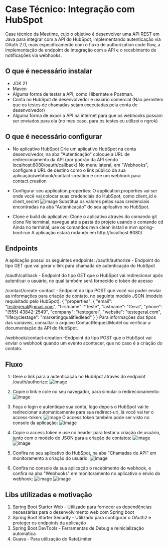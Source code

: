 # Case Técnico: Integração com HubSpot
Case técnico da Meetime, cujo o objetivo é desenvolver uma API REST em Java para integrar com a API do HubSpot, 
implementando autenticação via OAuth 2.0, mais especificamente com o fluxo de 
authorization code flow, a implementação de endpoint de integração com a API e o 
recebimento de notificações via webhooks. 

## O que é necessário instalar
- JDK 21
- Maven
- Alguma forma de testar a API, como Hibernate e Postman.
- Conta no HubSpot de desenvolvedor e usuário comercial (Não permitem que os testes de chamadas sejam executadas pela conta de desenvolvedor)
- Alguma forma de expor a API na internet para que os webhooks possam ser enviados para ela (no meu caso, para os testes eu utilizei o ngrok)

## O que é necessário configurar
- No aplicativo HubSpot
Crie um aplicativo HubSpot na conta desenvolvedor, na aba "Autenticação" coloque a URL de redirecionamento da API (por padrão da API sendo localhost:8080/oauth/callback)
No menu lateral, em "Webhooks", configure a URL de destino como o link público da sua aplicação/webhook/contact-creation e crie um webhook para contact.creation

- Configurar seu application.properties:
O application.properties vai ser onde você vai colocar suas credenciais do HubSpot, como client_id e client_secret
![image](https://github.com/user-attachments/assets/7e46a032-a95a-4964-9d95-a0c0090e2d8f)
Substitua os valores pelas suas credenciais encontradas na aba "Autenticação" do seu aplicativo no HubSpot.

- Clone e build do aplicativo:
Clone o aplicativo através do comando git clone
No terminal, navegue até a pasta do projeto usando o comando cd
Ainda no terminal, use os comandos mvn clean install e mvn spring-boot:run
A aplicação estará rodando em http://localhost:8080/

## Endpoints
A aplicação possui os seguintes endpoints:
/oauth/authorize - Endpoint do tipo GET que vai gerar o link para chamada de autenticação do HubSpot

/oauth/callback - Endpoint do tipo GET que o HubSpot vai redirecionar após autenticar o usuário, no qual também será fornecido o token de acesso

/contact/create-contact - Endpoint do tipo POST que você vai poder enviar as informações para criação de contato, no seguinte modelo JSON (modelo requisitado pelo HubSpot):
{
  "properties": {
    "email": "testegeral@gmail.com",
    "firstname": "Teste",
    "lastname": "Geral",
    "phone": "(555) 43842-2549",
    "company": "testegeral",
    "website": "testegeral.com",
    "lifecyclestage": "marketingqualifiedlead"
  }
}
Para informações dos tipos das variáveis, consultar o arquivo ContactRequestModel ou verificar a documentação da API do HubSpot.

/webhook/contact-creation -Endpoint do tipo POST que o HubSpot vai enviar o webhook quando um evento acontecer, que no caso é a criação do contato.


## Fluxo

1) Gere o link para a autenticação no HubSpot através do endpoint /oauth/authorize:
![image](https://github.com/user-attachments/assets/9874a033-345b-4b63-a6e1-e82838f0f850)

2) Copie o link e cole no seu navegador, para simular o redirecionamento:
![image](https://github.com/user-attachments/assets/260c962b-e05f-4c8b-b020-63a87f12f03a)

3) Faça o login e autentique sua conta, logo depois o HubSpot vai te redirecionar automaticamente para sua redirect-uri, lá você vai ter o access-token:
![image](https://github.com/user-attachments/assets/ee9e16ab-3811-41b9-9f93-0ee1192d734d)
O access token também pode ser visto no console da aplicação:
![image](https://github.com/user-attachments/assets/0a03d35a-4276-43be-8376-d352e4091bbe)

4) Copie o access token e use no header para testar a criação de usuário, junto com o modelo do JSON para a criação de contatos:
![image](https://github.com/user-attachments/assets/aed4a241-33ef-43fb-9b62-b59acdcead50)
![image](https://github.com/user-attachments/assets/b19c1421-f099-4d30-86a1-987086f53c92)

5) Confira no seu aplicativo do HubSpot, na aba "Chamadas de API" em monitoramento a criação do usuário:
![image](https://github.com/user-attachments/assets/2020c29e-6ec1-4bbe-8d4d-12206fc07d34)

6) Confira no console da sua aplicação o recebimento do webhook, e confira na aba "Webhooks" em monitoramento no aplicativo o envio do webhook:
![image](https://github.com/user-attachments/assets/10127c2d-937b-446c-920a-46474395d6f3)
![image](https://github.com/user-attachments/assets/69f424ca-1e77-4090-a27e-9cfcc4e64ad3)

## Libs utilizadas e motivação
1. Spring Boot Starter Web - Utilizado para fornecer as dependências necessárias para o desenvolvimento web com Spring boot
2. Spring Boot Starter Security - Utilizado para configurar o OAuth2 e proteger os endpoints da aplicação
3. Spring Boot DevTools - Ferramentas de Debug e reinicialização automática
4. Guava - Para utilização do RateLimiter


